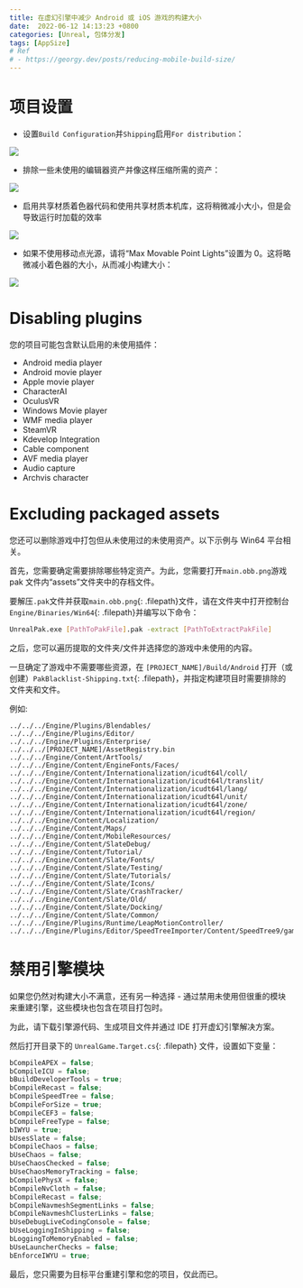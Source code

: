 ```yaml
---
title: 在虚幻引擎中减少 Android 或 iOS 游戏的构建大小
date:  2022-06-12 14:13:23 +0800
categories: [Unreal, 包体分发]
tags: [AppSize]
# Ref
# - https://georgy.dev/posts/reducing-mobile-build-size/
---
```


# 项目设置

- 设置`Build Configuration`并`Shipping`启用`For distribution`：

![](https://fastly.jsdelivr.net/gh/Rootjhon/img_note@empty/16769655811351676965580368.png)

- 排除一些未使用的编辑器资产并像这样压缩所需的资产：

![](https://fastly.jsdelivr.net/gh/Rootjhon/img_note@empty/16769655961451676965595217.png)

- 启用共享材质着色器代码和使用共享材质本机库，这将稍微减小大小，但是会导致运行时加载的效率

![](https://fastly.jsdelivr.net/gh/Rootjhon/img_note@empty/16769656061361676965605832.png)

- 如果不使用移动点光源，请将“Max Movable Point Lights”设置为 0。这将略微减小着色器的大小，从而减小构建大小：

![](https://fastly.jsdelivr.net/gh/Rootjhon/img_note@empty/16769656171361676965616456.png)

# Disabling plugins

您的项目可能包含默认启用的未使用插件：

- Android media player
- Android movie player
- Apple movie player
- CharacterAI
- OculusVR
- Windows Movie player
- WMF media player
- SteamVR
- Kdevelop Integration
- Cable component
- AVF media player
- Audio capture
- Archvis character

# Excluding packaged assets

您还可以删除游戏中打包但从未使用过的未使用资产。以下示例与 Win64 平台相关。

首先，您需要确定需要排除哪些特定资产。为此，您需要打开`main.obb.png`游戏 pak 文件内“assets”文件夹中的存档文件。

要解压`.pak`文件并获取`main.obb.png`{: .filepath}文件，请在文件夹中打开控制台`Engine/Binaries/Win64`{: .filepath}并编写以下命令：

```bash
UnrealPak.exe [PathToPakFile].pak -extract [PathToExtractPakFile]
```

之后，您可以遍历提取的文件夹/文件并选择您的游戏中未使用的内容。

一旦确定了游戏中不需要哪些资源，在 `[PROJECT_NAME]/Build/Android`  打开（或创建）`PakBlacklist-Shipping.txt`{: .filepath}，并指定构建项目时需要排除的文件夹和文件。

例如:

```
../../../Engine/Plugins/Blendables/
../../../Engine/Plugins/Editor/
../../../Engine/Plugins/Enterprise/
../../../[PROJECT_NAME]/AssetRegistry.bin
../../../Engine/Content/ArtTools/
../../../Engine/Content/EngineFonts/Faces/
../../../Engine/Content/Internationalization/icudt64l/coll/
../../../Engine/Content/Internationalization/icudt64l/translit/
../../../Engine/Content/Internationalization/icudt64l/lang/
../../../Engine/Content/Internationalization/icudt64l/unit/
../../../Engine/Content/Internationalization/icudt64l/zone/
../../../Engine/Content/Internationalization/icudt64l/region/
../../../Engine/Content/Localization/
../../../Engine/Content/Maps/
../../../Engine/Content/MobileResources/
../../../Engine/Content/SlateDebug/
../../../Engine/Content/Tutorial/
../../../Engine/Content/Slate/Fonts/
../../../Engine/Content/Slate/Testing/
../../../Engine/Content/Slate/Tutorials/
../../../Engine/Content/Slate/Icons/
../../../Engine/Content/Slate/CrashTracker/
../../../Engine/Content/Slate/Old/
../../../Engine/Content/Slate/Docking/
../../../Engine/Content/Slate/Common/
../../../Engine/Plugins/Runtime/LeapMotionController/
../../../Engine/Plugins/Editor/SpeedTreeImporter/Content/SpeedTree9/game_wind_noise.ubulk
```

# 禁用引擎模块

如果您仍然对构建大小不满意，还有另一种选择 - 通过禁用未使用但很重的模块来重建引擎，这些模块也包含在项目打包时。

为此，请下载引擎源代码、生成项目文件并通过 IDE 打开虚幻引擎解决方案。

然后打开目录下的 `UnrealGame.Target.cs`{: .filepath} 文件，设置如下变量：

```c#
bCompileAPEX = false;
bCompileICU = false;
bBuildDeveloperTools = true;
bCompileRecast = false;
bCompileSpeedTree = false;
bCompileForSize = true;
bCompileCEF3 = false;
bCompileFreeType = false;
bIWYU = true;
bUsesSlate = false;
bCompileChaos = false;
bUseChaos = false;
bUseChaosChecked = false;
bUseChaosMemoryTracking = false;
bCompilePhysX = false;
bCompileNvCloth = false;
bCompileRecast = false;
bCompileNavmeshSegmentLinks = false;
bCompileNavmeshClusterLinks = false;
bUseDebugLiveCodingConsole = false;
bUseLoggingInShipping = false;
bLoggingToMemoryEnabled = false;
bUseLauncherChecks = false;
bEnforceIWYU = true;
```

最后，您只需要为目标平台重建引擎和您的项目，仅此而已。